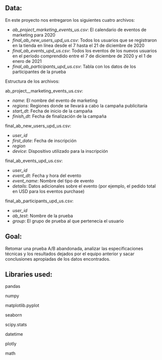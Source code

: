 ## Data:

En este proyecto nos entregaron los siguientes cuatro archivos:
- *ab_project_marketing_events_us.csv*: El calendario de eventos de marketing para 2020
- *final_ab_new_users_upd_us.csv*: Todos los usuarios que se registraron en la tienda en línea desde el 7 hasta el 21 de diciembre de 2020
- *final_ab_events_upd_us.csv*: Todos los eventos de los nuevos usuarios en el período comprendido entre el 7 de diciembre de 2020 y el 1 de enero de 2021
- *final_ab_participants_upd_us.csv*: Tabla con los datos de los participantes de la prueba

Estructura de los archivos:

ab_project__marketing_events_us.csv:
  - *name*: El nombre del evento de marketing
  - *regions*: Regiones donde se llevará a cabo la campaña publicitaria
  - *start_dt*: Fecha de inicio de la campaña
  - *finish_dt*: Fecha de finalización de la campaña

final_ab_new_users_upd_us.csv:
  - *user_id*
  - *first_date*: Fecha de inscripción
  - *region*
  - *device*: Dispositivo utilizado para la inscripción

final_ab_events_upd_us.csv:
  - *user_id*
  - *event_dt*: Fecha y hora del evento
  - *event_name*: Nombre del tipo de evento
  - *details*: Datos adicionales sobre el evento (por ejemplo, el pedido total en USD para los eventos purchase)

final_ab_participants_upd_us.csv:
  - *user_id*
  - *ab_test*: Nombre de la prueba
  - *group*: El grupo de prueba al que pertenecía el usuario


## Goal:

Retomar una prueba A/B abandonada, analizar las especificaciones técnicas y los resultados dejados por el equipo anterior y sacar conclusiones apropiadas de los datos encontrados.

## Libraries used:

pandas

numpy

matplotlib.pyplot

seaborn

scipy.stats

datetime

plotly

math
